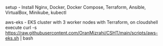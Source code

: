 setup - Install Nginx, Docker, Docker Compose, Terraform, Ansible, VirtualBox, Minikube, kubectl

aws-eks - EKS cluster with 3 worker nodes with Terraform, on cloudshell execute
curl -s https://raw.githubusercontent.com/OranMizrahi/CSHT/main/scripts/aws-eks.sh | bash
